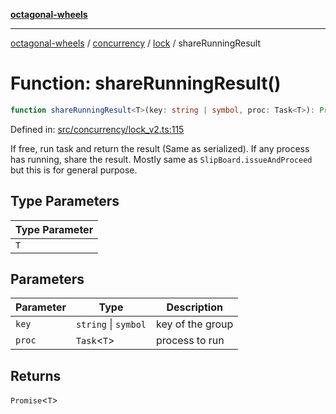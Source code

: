 [**octagonal-wheels**](../../../README.md)

***

[octagonal-wheels](../../../modules.md) / [concurrency](../../README.md) / [lock](../README.md) / shareRunningResult

# Function: shareRunningResult()

```ts
function shareRunningResult<T>(key: string | symbol, proc: Task<T>): Promise<T>;
```

Defined in: [src/concurrency/lock\_v2.ts:115](https://github.com/vrtmrz/octagonal-wheels/blob/main/src/concurrency/lock_v2.ts#L115)

If free, run task and return the result (Same as serialized).
If any process has running, share the result.
Mostly same as `SlipBoard.issueAndProceed` but this is for general purpose.

## Type Parameters

| Type Parameter |
| ------ |
| `T` |

## Parameters

| Parameter | Type | Description |
| ------ | ------ | ------ |
| `key` | `string` \| `symbol` | key of the group |
| `proc` | `Task`\<`T`\> | process to run |

## Returns

`Promise`\<`T`\>
